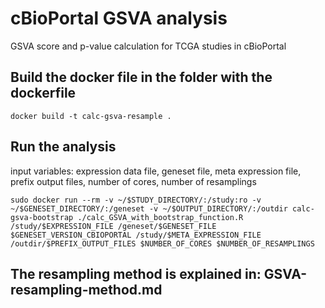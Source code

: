# cBioPortal GSVA analysis
GSVA score and p-value calculation for TCGA studies in cBioPortal

## Build the docker file in the folder with the dockerfile
``` docker build -t calc-gsva-resample . ```

## Run the analysis
input variables: expression data file, geneset file, meta expression file, prefix output files, number of cores, number of resamplings

``` sudo docker run --rm -v ~/$STUDY_DIRECTORY/:/study:ro -v ~/$GENESET_DIRECTORY/:/geneset -v ~/$OUTPUT_DIRECTORY/:/outdir calc-gsva-bootstrap ./calc_GSVA_with_bootstrap_function.R /study/$EXPRESSION_FILE /geneset/$GENESET_FILE $GENESET_VERSION_CBIOPORTAL /study/$META_EXPRESSION_FILE /outdir/$PREFIX_OUTPUT_FILES $NUMBER_OF_CORES $NUMBER_OF_RESAMPLINGS ```

## The resampling method is explained in: GSVA-resampling-method.md
